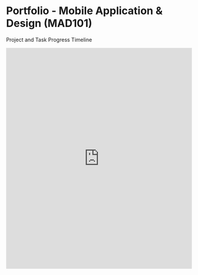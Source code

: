 # Portfolio - Mobile Application &amp; Design (MAD101)
Project and Task Progress Timeline  

<embed src="https://github.com/John262004/Libarbas_Portfolio_MAD101/blob/main/Project%20and%20Task%20Progress%20Timeline.pdf" width="100%" height="600px" />
